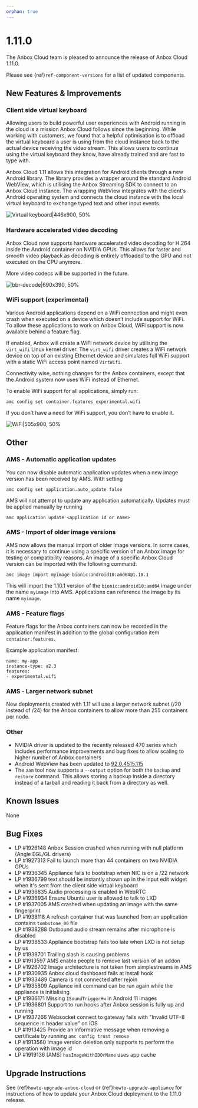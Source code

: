 ```yaml
---
orphan: true
---
```

# 1.11.0

The Anbox Cloud team is pleased to announce the release of Anbox Cloud 1.11.0.

Please see {ref}`ref-component-versions` for a list of updated components.

## New Features & Improvements

### Client side virtual keyboard

Allowing users to build powerful user experiences with Android running in the cloud is a mission Anbox Cloud follows since the beginning. While working with customers, we found that a helpful optimisation is to offload the virtual keyboard a user is using from the cloud instance back to the actual device receiving the video stream. This allows users to continue using the virtual keyboard they know, have already trained and are fast to type with.

Anbox Cloud 1.11 allows this integration for Android clients through a new Android library. The library provides a wrapper around the standard Android WebView, which is utilising the Anbox Streaming SDK to connect to an Anbox Cloud instance. The wrapping WebView integrates with the client's Android operating system and connects the cloud instance with the local virtual keyboard to exchange typed text and other input events.

![Virtual keyboard|446x900, 50%](https://ubuntucommunity.s3.dualstack.us-east-2.amazonaws.com/original/2X/b/bbb6cecfaf0e0f64c6c16c5c1be2276bd9a1cfa3.png) 

### Hardware accelerated video decoding

Anbox Cloud now supports hardware accelerated video decoding for H.264 inside the Android container on NVIDIA GPUs. This allows for faster and smooth video playback as decoding is entirely offloaded to the GPU and not executed on the CPU anymore.

More video codecs will be supported in the future.

![`bbr-decode`|690x390, 50%](https://ubuntucommunity.s3.dualstack.us-east-2.amazonaws.com/original/2X/c/c24b119db97c66ef6ed3e0a230518d832df59352.jpeg) 

### WiFi support (experimental)

Various Android applications depend on a WiFi connection and might even crash when executed on a device which doesn’t include support for WiFi. To allow these applications to work on Anbox Cloud, WiFi support is now available behind a feature flag.

If enabled, Anbox will create a WiFi network device by utilising the `virt_wifi` Linux kernel driver. The `virt_wifi` driver creates a WiFi network device on top of an existing Ethernet device and simulates full WiFi support with a static WiFi access point named `VirtWifi`.

Connectivity wise, nothing changes for the Anbox containers, except that the Android system now uses WiFi instead of Ethernet.

To enable WiFi support for all applications, simply run:

    amc config set container.features experimental.wifi

If you don’t have a need for WiFi support, you don’t have to enable it.

![WiFi|505x900, 50%](https://ubuntucommunity.s3.dualstack.us-east-2.amazonaws.com/original/2X/f/ff2581f68d1e270fa98d1002e0653ce15415361f.png) 

## Other

### AMS - Automatic application updates

You can now disable automatic application updates when a new image version has been received by AMS. With setting

    amc config set application.auto_update false

AMS will not attempt to update any application automatically. Updates must be applied manually by running

    amc application update <application id or name>

### AMS - Import of older image versions

AMS now allows the manual import of older image versions. In some cases, it is necessary to continue using a specific version of an Anbox image for testing or compatibility reasons. An image of a specific Anbox Cloud version can be imported with the following command:

    amc image import myimage bionic:android10:amd64@1.10.1

This will import the 1.10.1 version of the `bionic:android10:amd64` image under the name `myimage` into AMS. Applications can reference the image by its name `myimage`.

### AMS - Feature flags

Feature flags for the Anbox containers can now be recorded in the application manifest in addition to the global configuration item `container.features`.

Example application manifest:

    name: my-app
    instance-type: a2.3
    features:
    - experimental.wifi

### AMS - Larger network subnet

New deployments created with 1.11 will use a larger network subnet (/20 instead of /24) for the Anbox containers to allow more than 255 containers per node.

### Other

* NVIDIA driver is updated to the recently released 470 series which includes performance improvements and bug fixes to allow scaling to higher number of Anbox containers
* Android WebView has been updated to [92.0.4515.115](https://chromereleases.googleblog.com/2021/07/chrome-for-android-update_0571163522.html)
* The `aam` tool now supports a `--output` option for both the `backup` and `restore` command. This allows storing a backup inside a directory instead of a tarball and reading it back from a directory as well. 

## Known Issues

None

## Bug Fixes

* LP #1926148 Anbox Session crashed when running with null platform (Angle EGL/GL drivers)
* LP #1927313 Fail to launch more than 44 containers on two NVIDIA GPUs
* LP #1936345 Appliance fails to bootstrap when NIC is on a /22 network
* LP #1936799 text should be instantly shown up in the input edit widget when it's sent from the client side virtual keyboard
* LP #1936835 Audio processing is enabled in WebRTC
* LP #1936934 Ensure Ubuntu user is allowed to talk to LXD
* LP #1937005 AMS crashed when updating an image with the same fingerprint
* LP #1938118 A refresh container that was launched from an application contains `tombstone_00` file
* LP #1938288 Outbound audio stream remains after microphone is disabled
* LP #1938533 Appliance bootstrap fails too late when LXD is not setup by us
* LP #1938701 Trailing slash is causing problems
* LP #1913597 AMS enable people to remove last version of an addon
* LP #1926702 Image architecture is not taken from simplestreams in AMS
* LP #1930935 Anbox cloud dashboard fails at install hook
* LP #1933489 Camera is not connected after rejoin
* LP #1935809 Appliance init command can be run again while the appliance is initialising
* LP #1936171 Missing `ISoundTriggerHw` in Android 11 images
* LP #1936801 Support to run hooks after Anbox session is fully up and running
* LP #1937266 Websocket connect to gateway fails with "Invalid UTF-8 sequence in header value" on iOS
* LP #1913425 Provide an informative message when removing a certificate by running `amc config trust remove`
* LP #1913560 Image version deletion only supports to perform the operation with image id
* LP #1919136 [AMS] `hasImageWithIDOrName` uses app cache

## Upgrade Instructions

See {ref}`howto-upgrade-anbox-cloud` or {ref}`howto-upgrade-appliance` for instructions of how to update your Anbox Cloud deployment to the 1.11.0 release.